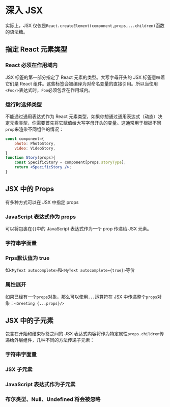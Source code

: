 # 深入 JSX

实际上，JSX 仅仅是`React.createElement(component,props,...children)`函数的语法糖。

## 指定 React 元素类型

### React 必须在作用域内

JSX 标签的第一部分指定了 React 元素的类型。大写字母开头的 JSX 标签意味着它们是 React 组件。这些标签会被编译为对命名变量的直接引用。所以当使用`<Foo/>`表达式时，`Foo`必须包含在作用域内。

### 运行时选择类型

不能通过通用表达式作为 React 元素类型，如果你想通过通用表达式（动态）决定元素类型，你需要首先将它赋值给大写字母开头的变量。这通常用于根据不同`prop`来渲染不同组件的情况：
```jsx
const component={
    photo: PhotoStory,
    video: VideoStory,
}
function Story(props){
    const SpecificStory = component[props.storyType];
    return <SpecificStory />;
}
```

## JSX 中的 Props

有多种方式可以在 JSX 中指定 props

### JavaScript 表达式作为 props

可以将包裹在`{}`中的 JavaScript 表达式作为一个 prop 传递给 JSX 元素。

### 字符串字面量

### Prps默认值为 true

如`<MyText autocomplete>`和`<MyText autocomplete={true}>`等价

### 属性展开

如果已经有一个`props`对象，那么可以使用`...`运算符在 JSX 中传递整个`props`对象：`<Greeting {...props}/>`

## JSX 中的子元素

包含在开始和结束标签之间的 JSX 表达式内容将作为特定属性`props.children`传递给外层组件，几种不同的方法传递子元素：

### 字符串字面量

### JSX 子元素

### JavaScript 表达式作为子元素

### 布尔类型、Null、Undefined 将会被忽略

